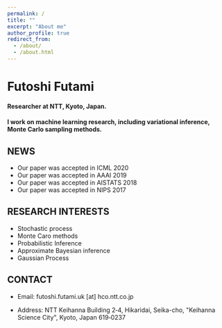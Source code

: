 ```yaml
---
permalink: /
title: ""
excerpt: "About me"
author_profile: true
redirect_from:
  - /about/
  - /about.html
---
```


# Futoshi Futami

#### Researcher at NTT, Kyoto, Japan.

#### I work on machine learning research, including variational inference, Monte Carlo sampling methods.



## NEWS
- Our paper was accepted in ICML 2020
- Our paper was accepted in AAAI 2019
- Our paper was accepted in AISTATS 2018
- Our paper was accepted in NIPS 2017

## RESEARCH INTERESTS
- Stochastic process
- Monte Caro methods
- Probabilistic Inference
- Approximate Bayesian inference
- Gaussian Process

## CONTACT

- Email: futoshi.futami.uk [at] hco.ntt.co.jp

- Address: NTT Keihanna Building 2‐4, Hikaridai, Seika-cho, "Keihanna Science City", Kyoto, Japan 619‐0237
